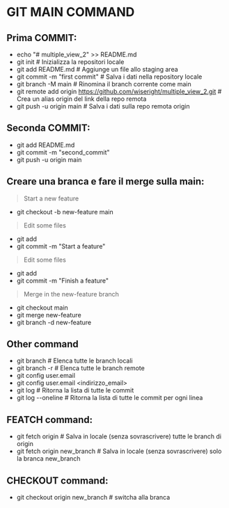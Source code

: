 # GIT MAIN COMMAND

## Prima COMMIT:
- echo "# multiple_view_2" >> README.md
- git init   # Inizializza la repositori locale
- git add README.md   # Aggiunge un file allo staging area
- git commit -m "first commit"   # Salva i dati nella repository locale
- git branch -M main   # Rinomina il branch corrente come main
- git remote add origin https://github.com/wiseright/multiple_view_2.git    # Crea un alias origin del link della repo remota
- git push -u origin main   # Salva i dati sulla repo remota origin

## Seconda COMMIT:
- git add README.md
- git commit -m "second_commit"
- git push -u origin main

## Creare una branca e fare il merge sulla main:
> Start a new feature
- git checkout -b new-feature main
> Edit some files
- git add <file>
- git commit -m "Start a feature"
> Edit some files
- git add <file>
- git commit -m "Finish a feature"
> Merge in the new-feature branch
- git checkout main
- git merge new-feature
- git branch -d new-feature


## Other command
- git branch   # Elenca tutte le branch locali
- git branch   -r   # Elenca tutte le branch remote
- git config user.email
- git config user.email <indirizzo_email>
- git log   # Ritorna la lista di tutte le commit
- git log --oneline   # Ritorna la lista di tutte le commit per ogni linea

## FEATCH command:
- git fetch origin    # Salva in locale (senza sovrascrivere) tutte le branch di origin 
- git fetch origin  new_branch  # Salva in locale (senza sovrascrivere) solo la branca new_branch

## CHECKOUT command:
- git checkout origin new_branch   # switcha alla branca

